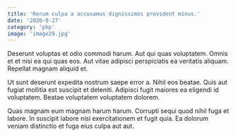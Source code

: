 ```yaml
---
title: 'Rerum culpa a accusamus dignissimos provident minus.'
date: '2020-9-27'
category: 'php'
image: 'image29.jpg'
---
```


Deserunt voluptas et odio commodi harum. Aut qui quas voluptatem. Omnis et et nisi ea qui quas eos. Aut vitae adipisci perspiciatis ea veritatis aliquam. Repellat magnam aliquid et.
 Ut sunt deserunt expedita nostrum saepe error a. Nihil eos beatae. Quis aut fugiat mollitia est suscipit et deleniti. Adipisci fugit maiores ea eligendi id voluptatem. Beatae voluptatem voluptatem dolorem.
 Quas magnam eum magnam harum harum. Corrupti sequi quod nihil fuga et labore. In suscipit labore nisi exercitationem et fugit quia. Ea dolorum veniam distinctio et fuga eius culpa aut aut.
